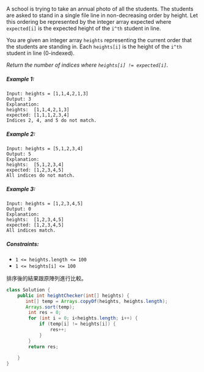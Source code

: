 A school is trying to take an annual photo of all the students. The students are asked to stand in a single file line in non-decreasing order by height. Let this ordering be represented by the integer array expected where `expected[i]` is the expected height of the `i^th` student in line.

You are given an integer array `heights` representing the current order that the students are standing in. Each `heights[i]` is the height of the `i^th` student in line (0-indexed).

*Return the number of indices where `heights[i] != expected[i]`.*

##### Example 1:
```
Input: heights = [1,1,4,2,1,3]
Output: 3
Explanation: 
heights:  [1,1,4,2,1,3]
expected: [1,1,1,2,3,4]
Indices 2, 4, and 5 do not match.
```
##### Example 2:
```
Input: heights = [5,1,2,3,4]
Output: 5
Explanation:
heights:  [5,1,2,3,4]
expected: [1,2,3,4,5]
All indices do not match.
```
##### Example 3:
```
Input: heights = [1,2,3,4,5]
Output: 0
Explanation:
heights:  [1,2,3,4,5]
expected: [1,2,3,4,5]
All indices match.
``` 

##### Constraints:

- `1 <= heights.length <= 100`
- `1 <= heights[i] <= 100`


排序後的結果跟原陣列進行比較。

```java
class Solution {
    public int heightChecker(int[] heights) {
       int[] temp = Arrays.copyOf(heights, heights.length);
       Arrays.sort(temp);
        int res = 0;
        for (int i = 0; i<heights.length; i++) {
            if (temp[i] != heights[i]) {
                res++;
            }
        }
        return res;
        
    }
}
```